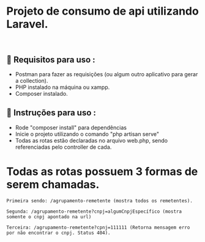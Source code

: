 # Projeto de consumo de api utilizando Laravel.<br><br>

<div>
    <h2>📁 Requisitos para uso :</h2>
    <ul>
        <li>
             Postman para fazer as requisições (ou algum outro aplicativo para gerar a collection).
        </li>
        <li>
            PHP instalado na máquina ou xampp.
        </li>
        <li>
            Composer instalado.
        </li>
    </ul>
</div>

<div>
    <h2>🔨 Instruções para uso : </h1>
    <ul>
        <li>
            Rode "composer install" para dependências
        </li>
        <li>
            Inicie o projeto utilizando o comando "php artisan serve"
        </li>
        <li>
            Todas as rotas estão declaradas no arquivo web.php, sendo referenciadas pelo controller de cada.
        </li>
    </ul>
</div>

<div>
    <h1>Todas as rotas possuem 3 formas de serem chamadas.</h1>
        
    Primeira sendo: /agrupamento-remetente (mostra todos os remetentes).

    Segunda: /agrupamento-remetente?cnpj=algumCnpjEspecífico (mostra somente o cnpj apontado na url)

    Terceira: /agrupamento-remetente?cpnj=111111 (Retorna mensagem erro por não encontrar o cnpj. Status 404).
</div>

